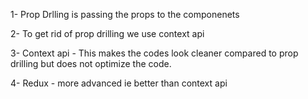 1- Prop Drlling is passing the props to the componenets

2- To get rid of prop drilling we use context api

3- Context api - This makes the codes look cleaner compared to prop drilling but   does not optimize the code.

4- Redux -  more advanced ie better than context api

